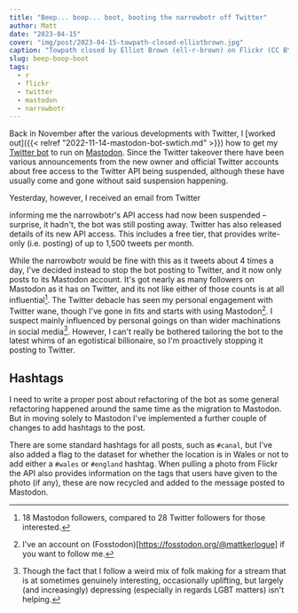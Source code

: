 ```yaml
---
title: "Beep... boop... boot, booting the narrowbotr off Twitter"
author: Matt
date: "2023-04-15"
cover: "img/post/2023-04-15-towpath-closed-elliotbrown.jpg"
caption: "Towpath closed by Elliot Brown (ell-r-brown) on Flickr (CC BY-SA-2.0)"
slug: beep-boop-boot
tags:
  - r
  - flickr
  - twitter
  - mastodon
  - narrowbotr
---
```


Back in November after the various developments with Twitter, I
[worked out]({{< relref "2022-11-14-mastodon-bot-swtich.md" >}})
how to get my [Twitter bot](http://twitter.com/narrowbotR) to run on
[Mastodon](http://botsin.space/@narrowbotr). Since the Twitter takeover there
have been various announcements from the new owner and official Twitter
accounts about free access to the Twitter API being suspended, although these
have usually come and gone without said suspension happening.

<!--more--> Yesterday, however, I received an email from Twitter
informing me the narrowbotr's API access had now been suspended &ndash;
surprise, it hadn't, the bot was still posting away. Twitter has also released
details of its new API access. This includes a free tier, that provides
write-only (i.e. posting) of up to 1,500 tweets per month.

While the narrowbotr would be fine with this as it tweets about 4 times a day,
I've decided instead to stop the bot posting to Twitter, and it now only posts
to its Mastodon account. It's got nearly as many followers on Mastodon as it
has on Twitter, and its not like either of those counts is at all
influential[^1]. The Twitter debacle has seen my personal engagement with
Twitter wane, though I've gone in fits and starts with using Mastodon[^2].
I suspect mainly influenced by personal goings on than wider machinations in
social media[^3]. However, I can't really be bothered tailoring the bot to the
latest whims of an egotistical billionaire, so I'm proactively stopping it
posting to Twitter.

## Hashtags

I need to write a proper post about refactoring of the bot as some general
refactoring happened around the same time as the migration to Mastodon. But
in moving solely to Mastodon I've implemented a further couple of changes to
add hashtags to the post.

There are some standard hashtags for all posts, such as `#canal`, but I've also
added a flag to the dataset for whether the location is in Wales or not to add
either a `#wales` or `#england` hashtag. When pulling a photo from Flickr the
API also provides information on the tags that users have given to the photo
(if any), these are now recycled and added to the message posted to Mastodon.

[^1]: 18 Mastodon followers, compared to 28 Twitter followers for those
interested.

[^2]: I've an account on (Fosstodon)[https://fosstodon.org/@mattkerlogue] if
you want to follow me.

[^3]: Though the fact that I follow a weird mix of folk making for a stream
that is at sometimes genuinely interesting, occasionally uplifting, but
largely (and increasingly) depressing (especially in regards LGBT matters)
isn't helping.
